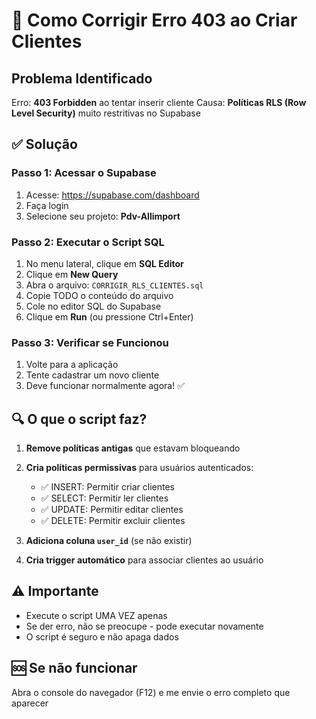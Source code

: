 # 🔧 Como Corrigir Erro 403 ao Criar Clientes

## Problema Identificado
Erro: **403 Forbidden** ao tentar inserir cliente
Causa: **Políticas RLS (Row Level Security)** muito restritivas no Supabase

## ✅ Solução

### Passo 1: Acessar o Supabase
1. Acesse: https://supabase.com/dashboard
2. Faça login
3. Selecione seu projeto: **Pdv-Allimport**

### Passo 2: Executar o Script SQL
1. No menu lateral, clique em **SQL Editor**
2. Clique em **New Query**
3. Abra o arquivo: `CORRIGIR_RLS_CLIENTES.sql`
4. Copie TODO o conteúdo do arquivo
5. Cole no editor SQL do Supabase
6. Clique em **Run** (ou pressione Ctrl+Enter)

### Passo 3: Verificar se Funcionou
1. Volte para a aplicação
2. Tente cadastrar um novo cliente
3. Deve funcionar normalmente agora! ✅

## 🔍 O que o script faz?

1. **Remove políticas antigas** que estavam bloqueando
2. **Cria políticas permissivas** para usuários autenticados:
   - ✅ INSERT: Permitir criar clientes
   - ✅ SELECT: Permitir ler clientes
   - ✅ UPDATE: Permitir editar clientes
   - ✅ DELETE: Permitir excluir clientes

3. **Adiciona coluna `user_id`** (se não existir)
4. **Cria trigger automático** para associar clientes ao usuário

## ⚠️ Importante
- Execute o script UMA VEZ apenas
- Se der erro, não se preocupe - pode executar novamente
- O script é seguro e não apaga dados

## 🆘 Se não funcionar
Abra o console do navegador (F12) e me envie o erro completo que aparecer

